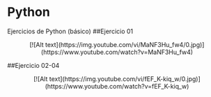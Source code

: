 # Python
Ejercicios de Python (básico)
##Ejercicio 01
<p align="center">
[![Alt text](https://img.youtube.com/vi/MaNF3Hu_fw4/0.jpg)](https://www.youtube.com/watch?v=MaNF3Hu_fw4)

##Ejercicio 02-04
<p align="center">  
[![Alt text](https://img.youtube.com/vi/fEF_K-kiq_w/0.jpg)](https://www.youtube.com/watch?v=fEF_K-kiq_w)
